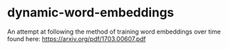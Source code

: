# dynamic-word-embeddings

An attempt at following the method of training word embeddings over time found here: https://arxiv.org/pdf/1703.00607.pdf

